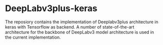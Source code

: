 # DeepLabv3plus-keras
The reposiory contains the implementation of Deeplabv3plus architecture in keras with Tensorflow as backend. A number of state-of-the-art architecture for the backbone of DeepLabv3 model architecture is used in the current implementation.
